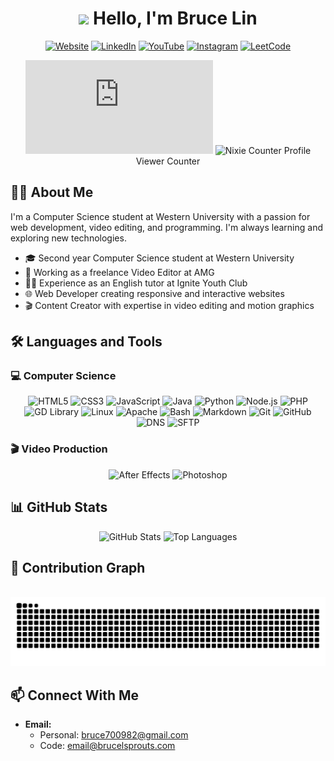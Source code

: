 # <div align="center"><img src="https://raw.githubusercontent.com/nixin72/nixin72/master/wave.gif" width="50px"> Hello, I'm Bruce Lin</div>

<div align="center">
  
[![Website](https://img.shields.io/badge/Portfolio-brucelsprouts.github.io-1f425f?style=for-the-badge&logo=firefox&logoColor=white)](https://brucelsprouts.github.io/)
[![LinkedIn](https://img.shields.io/badge/LinkedIn-0077B5?style=for-the-badge&logo=linkedin&logoColor=white)](https://www.linkedin.com/in/bruce-lin-6284b323b/)
[![YouTube](https://img.shields.io/badge/YouTube-FF0000?style=for-the-badge&logo=youtube&logoColor=white)](https://www.youtube.com/@brucelsprouts)
[![Instagram](https://img.shields.io/badge/Instagram-E4405F?style=for-the-badge&logo=instagram&logoColor=white)](https://www.instagram.com/brucelsproutss/)
[![LeetCode](https://img.shields.io/badge/LeetCode-FFA116?style=for-the-badge&logo=leetcode&logoColor=white)](https://leetcode.com/u/brucelsprouts/)

</div>

<div align="center">
  
![Nixie Counter](http://192.18.158.188:8080/simple.php?username=brucelsprouts&cb=1)
![Nixie Counter](https://192.18.158.188:8080/brucelsprouts)
Profile Viewer Counter
</div>

## 👨‍💻 About Me
I'm a Computer Science student at Western University with a passion for web development, video editing, and programming. I'm always learning and exploring new technologies.

- 🎓 Second year Computer Science student at Western University
- 💼 Working as a freelance Video Editor at AMG
- 🧑‍🏫 Experience as an English tutor at Ignite Youth Club
- 🌐 Web Developer creating responsive and interactive websites
- 🎬 Content Creator with expertise in video editing and motion graphics

## 🛠️ Languages and Tools

### 💻 Computer Science
<div align="center">
  <img src="https://img.shields.io/badge/HTML5-E34F26?style=for-the-badge&logo=html5&logoColor=white" alt="HTML5"/>
  <img src="https://img.shields.io/badge/CSS3-1572B6?style=for-the-badge&logo=css3&logoColor=white" alt="CSS3"/>
  <img src="https://img.shields.io/badge/JavaScript-F7DF1E?style=for-the-badge&logo=javascript&logoColor=black" alt="JavaScript"/>
  <img src="https://img.shields.io/badge/Java-ED8B00?style=for-the-badge&logo=java&logoColor=white" alt="Java"/>
  <img src="https://img.shields.io/badge/Python-3776AB?style=for-the-badge&logo=python&logoColor=white" alt="Python"/>
  <img src="https://img.shields.io/badge/Node.js-339933?style=for-the-badge&logo=nodedotjs&logoColor=white" alt="Node.js"/>
  <img src="https://img.shields.io/badge/PHP-777BB4?style=for-the-badge&logo=php&logoColor=white" alt="PHP"/>
  <img src="https://img.shields.io/badge/GD%20Library-43A047?style=for-the-badge&logo=php&logoColor=white" alt="GD Library"/>
  <img src="https://img.shields.io/badge/Linux-FCC624?style=for-the-badge&logo=linux&logoColor=black" alt="Linux"/>
  <img src="https://img.shields.io/badge/Apache-D22128?style=for-the-badge&logo=apache&logoColor=white" alt="Apache"/>
  <img src="https://img.shields.io/badge/Bash-4EAA25?style=for-the-badge&logo=gnubash&logoColor=white" alt="Bash"/>
  <img src="https://img.shields.io/badge/Markdown-000000?style=for-the-badge&logo=markdown&logoColor=white" alt="Markdown"/>
  <img src="https://img.shields.io/badge/Git-F05032?style=for-the-badge&logo=git&logoColor=white" alt="Git"/>
  <img src="https://img.shields.io/badge/GitHub-181717?style=for-the-badge&logo=github&logoColor=white" alt="GitHub"/>
  <img src="https://img.shields.io/badge/DNS-0078D4?style=for-the-badge&logo=cloudflare&logoColor=white" alt="DNS"/>
  <img src="https://img.shields.io/badge/SFTP-008080?style=for-the-badge&logo=winSCP&logoColor=white" alt="SFTP"/>
</div>

### 🎬 Video Production
<div align="center">
  <img src="https://img.shields.io/badge/After%20Effects-9999FF?style=for-the-badge&logo=adobe-after-effects&logoColor=white" alt="After Effects"/>
  <img src="https://img.shields.io/badge/Photoshop-31A8FF?style=for-the-badge&logo=adobe-photoshop&logoColor=white" alt="Photoshop"/>
</div>

## 📊 GitHub Stats
<div align="center">
  <img src="https://github-readme-stats.vercel.app/api?username=brucelsprouts&show_icons=true&theme=radical&rank_icon=github" alt="GitHub Stats" height="165" />
  <img src="https://github-readme-stats.vercel.app/api/top-langs/?username=brucelsprouts&layout=compact&theme=radical" alt="Top Languages" height="165" />
</div>

## 🐍 Contribution Graph

<div align="center">
  <br>
  <picture>
    <source media="(prefers-color-scheme: dark)" srcset="https://raw.githubusercontent.com/brucelsprouts/brucelsprouts/output/github-contribution-grid-snake-dark.svg" />
    <img alt="Snake" src="https://raw.githubusercontent.com/brucelsprouts/brucelsprouts/output/github-contribution-grid-snake.svg" />
  </picture>
  <br/>
</div>

## 📫 Connect With Me

- **Email:**
  - Personal: [bruce700982@gmail.com](mailto:bruce700982@gmail.com)
  - Code: [email@brucelsprouts.com](mailto:email@brucelsprouts.com)
